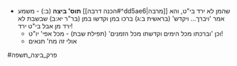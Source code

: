 * **תוס' ביצה** (ב:) - משמע [[הכנה דרבה#^dd5ae6|מרבה]] שהמן לא ירד בי"ט, והא אמר 'ויברך… ויקדש' (בראשית ב:ג) ברכו במן וקדשו במן (בר"ר יא:ב) שבשבת לא ירד מן אבל בי"ט ירד!
	* וכן 'וברכתו מכל הימים וקדשתו מכל הזמנים' (תפילת שבת) - מכל אפי' יו"ט!
	* אולי זה מח' תנאים

#פרק_ביצה_תשפה 